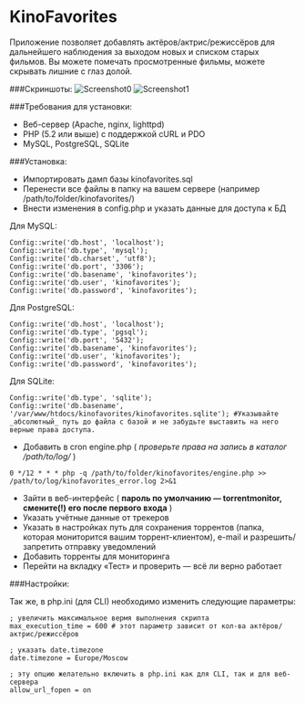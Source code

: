 # KinoFavorites
Приложение позволяет добавлять актёров/актрис/режиссёров для дальнейшего наблюдения за выходом новых и списком старых фильмов. Вы можете помечать просмотренные фильмы, можете скрывать лишние с глаз долой.

###Скриншоты:
![Screenshot0](http://korphome.ru/images/kinofavorites/Screenshot_2013-05-06_21.18.57.png "Screenshot0")
![Screenshot1](http://korphome.ru/images/kinofavorites/Screenshot_2013-05-06_21.19.11.png "Screenshot1")

###Требования для установки:

* Веб-сервер (Apache, nginx, lighttpd)
* PHP (5.2 или выше) с поддержкой cURL и PDO
* MySQL, PostgreSQL, SQLite

###Установка:

* Импортировать дамп базы kinofavorites.sql
* Перенести все файлы в папку на вашем сервере (например /path/to/folder/kinofavorites/)
* Внести изменения в config.php и указать данные для доступа к БД

Для MySQL:
```
Config::write('db.host', 'localhost');
Config::write('db.type', 'mysql');
Config::write('db.charset', 'utf8');
Config::write('db.port', '3306');
Config::write('db.basename', 'kinofavorites');
Config::write('db.user', 'kinofavorites');
Config::write('db.password', 'kinofavorites');
```
Для PostgreSQL:
```
Config::write('db.host', 'localhost');
Config::write('db.type', 'pgsql');
Config::write('db.port', '5432');
Config::write('db.basename', 'kinofavorites');
Config::write('db.user', 'kinofavorites');
Config::write('db.password', 'kinofavorites');
```
Для SQLite:
```
Config::write('db.type', 'sqlite');
Config::write('db.basename', '/var/www/htdocs/kinofavorites/kinofavorites.sqlite'); #Указывайте _абсолютный_ путь до файла с базой и не забудьте выставить на него верные права доступа.
```

* Добавить в cron engine.php ( *проверьте права на запись в каталог /path/to/log/* )

```
0 */12 * * * php -q /path/to/folder/kinofavorites/engine.php >> /path/to/log/kinofavorites_error.log 2>&1
```
* Зайти в веб-интерфейс ( **пароль по умолчанию — torrentmonitor, смените(!) его после первого входа** )
* Указать учётные данные от трекеров
* Указать в настройках путь для сохранения торрентов (папка, которая мониторится вашим торрент-клиентом), e-mail и разрешить/запретить отправку 
уведомлений
* Добавить торренты для мониторинга
* Перейти на вкладку «Тест» и проверить — всё ли верно работает

###Настройки:

Так же, в php.ini (для CLI) необходимо изменить следующие параметры:

```
; увеличить максимальное вермя выполнения скрипта
max_execution_time = 600 # этот параметр зависит от кол-ва актёров/актрис/режиссёров

; указать date.timezone
date.timezone = Europe/Moscow

; эту опцию желательно включить в php.ini как для CLI, так и для веб-сервера
allow_url_fopen = on
```